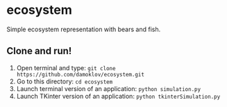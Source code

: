 # ecosystem
Simple ecosystem representation with bears and fish.

## Clone and run!
1. Open terminal and type: `git clone https://github.com/damoklov/ecosystem.git`
2. Go to this directory: `cd ecosystem`
3. Launch terminal version of an application: `python simulation.py`
4. Launch TKinter version of an application: `python tkinterSimulation.py`
